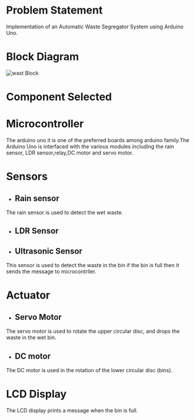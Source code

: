 # Problem Statement
Implementation of an Automatic Waste Segregator System using Arduino Uno.

# Block Diagram
![wast Block](https://user-images.githubusercontent.com/98802184/155349716-e694d0d0-4714-4b91-8a3f-64309bdeeba3.PNG)

# Component Selected
# Microcontroller
The arduino uno it is one of the preferred boards among arduino family.The Arduino Uno is interfaced with the various modules 
including the rain sensor, LDR sensor,relay,DC motor and servo motor. 

# Sensors
- ## Rain sensor
 The rain sensor is used to detect the wet waste.
 
- ## LDR Sensor
- ## Ultrasonic Sensor
 This sensor is used to detect the waste in the bin if the bin is full then it sends the message to microcontrller.
 
 
 # Actuator
 - ## Servo Motor
 The servo motor is used to rotate the upper circular disc, and drops the waste in the wet bin.
 - ## DC motor
 The DC motor is used in the  rotation of the lower circular disc (bins).
 
 # LCD Display
 The LCD display prints a message when the bin is full.

